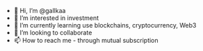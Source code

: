 - 👋 Hi, I’m @gallkaa
- 👀 I’m interested in investment
- 🌱 I’m currently learning use blockchains, cryptocurrency, Web3
- 💞️ I’m looking to collaborate
- 📫 How to reach me - through mutual subscription

<!---
gallkaa/gallkaa is a ✨ special ✨ repository because its `README.md` (this file) appears on your GitHub profile.
You can click the Preview link to take a look at your changes.
--->
